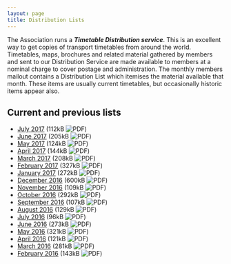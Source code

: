 ```yaml
---
layout: page
title: Distribution Lists
---
```

The Association runs a **_Timetable Distribution service_**. This is an excellent way to get copies of transport timetables from around the world. Timetables, maps, brochures and related material gathered by members and sent to our Distribution Service are made available to members at a nominal charge to cover postage and administration. The monthly members mailout contains a Distribution List which itemises the material available that month. These items are usually current timetables, but occasionally historic items appear also.

## Current and previous lists
* [July    2017](http://cdnb.austta.org.au/distributionlist201707issue.pdf) (112kB ![PDF](https://efb778d9cbba3f4c5d31-2a2416132ea09b6c13760470ead1b56d.ssl.cf1.rackcdn.com/pdficon.svg))
* [June    2017](http://cdnb.austta.org.au/distributionlist201706issue.pdf) (205kB ![PDF](https://efb778d9cbba3f4c5d31-2a2416132ea09b6c13760470ead1b56d.ssl.cf1.rackcdn.com/pdficon.svg))
* [May     2017](http://cdnb.austta.org.au/distributionlist201705issue.pdf) (124kB ![PDF](https://efb778d9cbba3f4c5d31-2a2416132ea09b6c13760470ead1b56d.ssl.cf1.rackcdn.com/pdficon.svg))
* [April     2017](http://cdnb.austta.org.au/distributionlist201704issue.pdf) (144kB ![PDF](https://efb778d9cbba3f4c5d31-2a2416132ea09b6c13760470ead1b56d.ssl.cf1.rackcdn.com/pdficon.svg))
* [March     2017](http://cdnb.austta.org.au/distributionlist201703issue.pdf) (208kB ![PDF](https://efb778d9cbba3f4c5d31-2a2416132ea09b6c13760470ead1b56d.ssl.cf1.rackcdn.com/pdficon.svg))
* [February  2017](http://cdnb.austta.org.au/distributionlist201702issue.pdf) (327kB ![PDF](https://efb778d9cbba3f4c5d31-2a2416132ea09b6c13760470ead1b56d.ssl.cf1.rackcdn.com/pdficon.svg))
* [January   2017](http://cdnb.austta.org.au/distributionlist201701issue.pdf) (272kB ![PDF](https://efb778d9cbba3f4c5d31-2a2416132ea09b6c13760470ead1b56d.ssl.cf1.rackcdn.com/pdficon.svg))
* [December  2016](http://cdnb.austta.org.au/distributionlist201612issue.pdf) (600kB ![PDF](https://efb778d9cbba3f4c5d31-2a2416132ea09b6c13760470ead1b56d.ssl.cf1.rackcdn.com/pdficon.svg))
* [November  2016](http://cdnb.austta.org.au/distributionlist201611issue.pdf) (109kB ![PDF](https://efb778d9cbba3f4c5d31-2a2416132ea09b6c13760470ead1b56d.ssl.cf1.rackcdn.com/pdficon.svg))
* [October   2016](http://cdnb.austta.org.au/distributionlist201610issue.pdf) (292kB ![PDF](https://efb778d9cbba3f4c5d31-2a2416132ea09b6c13760470ead1b56d.ssl.cf1.rackcdn.com/pdficon.svg))
* [September 2016](http://cdnb.austta.org.au/distributionlist201609issue.pdf) (107kB ![PDF](https://efb778d9cbba3f4c5d31-2a2416132ea09b6c13760470ead1b56d.ssl.cf1.rackcdn.com/pdficon.svg))
* [August    2016](http://cdnb.austta.org.au/distributionlist201608issue.pdf) (129kB ![PDF](https://efb778d9cbba3f4c5d31-2a2416132ea09b6c13760470ead1b56d.ssl.cf1.rackcdn.com/pdficon.svg))
* [July      2016](http://cdnb.austta.org.au/distributionlist201607issue.pdf) (96kB  ![PDF](https://efb778d9cbba3f4c5d31-2a2416132ea09b6c13760470ead1b56d.ssl.cf1.rackcdn.com/pdficon.svg))
* [June      2016](http://cdnb.austta.org.au/distributionlist201606issue.pdf) (273kB ![PDF](https://efb778d9cbba3f4c5d31-2a2416132ea09b6c13760470ead1b56d.ssl.cf1.rackcdn.com/pdficon.svg))
* [May       2016](http://cdnb.austta.org.au/distributionlist201605issue.pdf) (321kB ![PDF](https://efb778d9cbba3f4c5d31-2a2416132ea09b6c13760470ead1b56d.ssl.cf1.rackcdn.com/pdficon.svg))
* [April     2016](http://cdnb.austta.org.au/distributionlist201604issue.pdf) (121kB ![PDF](https://efb778d9cbba3f4c5d31-2a2416132ea09b6c13760470ead1b56d.ssl.cf1.rackcdn.com/pdficon.svg))
* [March     2016](http://cdnb.austta.org.au/distributionlist201603issue.pdf) (281kB ![PDF](https://efb778d9cbba3f4c5d31-2a2416132ea09b6c13760470ead1b56d.ssl.cf1.rackcdn.com/pdficon.svg))
* [February  2016](http://cdnb.austta.org.au/distributionlist201602issue.pdf) (143kB ![PDF](https://efb778d9cbba3f4c5d31-2a2416132ea09b6c13760470ead1b56d.ssl.cf1.rackcdn.com/pdficon.svg))
